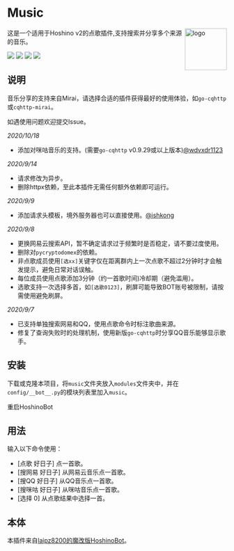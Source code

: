 # Music

<img align="right" src="https://ss0.bdstatic.com/70cFvHSh_Q1YnxGkpoWK1HF6hhy/it/u=1328271432,2672554590&fm=26&gp=0.jpg" alt="logo" width="96px" />

这是一个适用于Hoshino v2的点歌插件,支持搜索并分享多个来源的音乐。

<img src="https://img.shields.io/badge/HoshinoBot-v2.0-brightgreen"/> <img src="https://img.shields.io/badge/cqhttp--mirai-v0.2.3-brightgreen" /> <img src="https://img.shields.io/badge/go--cqhttp-v0.9.24-brightgreen" /> <img src="https://img.shields.io/badge/built_by---LAN---blue"/>


## 说明

音乐分享的支持来自Mirai，请选择合适的插件获得最好的使用体验，如`go-cqhttp`或`cqhttp-mirai`。

如遇使用问题欢迎提交Issue。

*2020/10/18*

- 添加对咪咕音乐的支持。(需要`go-cqhttp` v0.9.29或以上版本)[@wdvxdr1123](https://github.com/wdvxdr1123)

*2020/9/14*

- 请求修改为异步。
- 删除httpx依赖，至此本插件无需任何额外依赖即可运行。

*2020/9/9*

- 添加请求头模板，境外服务器也可以直接使用。[@ishkong](https://github.com/ishkong)

*2020/9/8*

- 更换网易云搜索API，暂不确定请求过于频繁时是否稳定，请不要过度使用。
- 删除对`pycryptodomex`的依赖。
- 非点歌成员使用`[选xx]`关键字仅在距离群内上一次点歌不超过2分钟时才会触发提示，避免日常对话误触。
- 每位成员使用点歌添加3分钟（约一首歌时间)冷却期（避免滥用）。
- 选歌支持一次选择多首，如`[选歌0123]`，刷屏可能导致BOT账号被限制，请按需使用避免刷屏。

*2020/9/7*

- 已支持单独搜索网易和QQ，使用点歌命令时标注歌曲来源。
- 修复了查询失败时的处理机制，使用新版`go-cqhttp`时分享QQ音乐能够显示歌手。

## 安装

下载或克隆本项目，将`music`文件夹放入`modules`文件夹中，并在`config/__bot__.py`的模块列表里加入`music`。

重启HoshinoBot

## 用法

输入以下命令使用：

- \[点歌 好日子\] 点一首歌。
- \[搜网易 好日子\] 从网易云音乐点一首歌。
- \[搜QQ 好日子\] 从QQ音乐点一首歌。
- \[搜咪咕 好日子\] 从咪咕音乐点一首歌。
- \[选择 0\] 从点歌结果中选择一首。

## 本体

本插件来自[laipz8200的魔改版HoshinoBot](https://github.com/laipz8200/HoshinoBot)。
